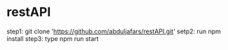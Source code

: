 # restAPI
step1: git clone 'https://github.com/abduljafars/restAPI.git'
setp2: run npm install
step3: type npm run start
